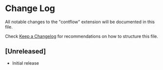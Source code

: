 # Change Log

All notable changes to the "contflow" extension will be documented in this file.

Check [Keep a Changelog](http://keepachangelog.com/) for recommendations on how to structure this file.

## [Unreleased]

- Initial release